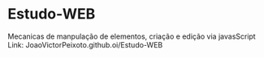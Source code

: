 # Estudo-WEB

Mecanicas de manpulação de elementos, criação e edição via javasScript
<br>
Link: JoaoVictorPeixoto.github.oi/Estudo-WEB
